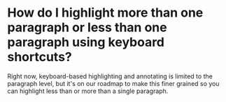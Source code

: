 # How do I highlight more than one paragraph or less than one paragraph using keyboard shortcuts?

Right now, keyboard-based highlighting and annotating is limited to the paragraph level, but it's on our roadmap to make this finer grained so you can highlight less than or more than a single paragraph.
